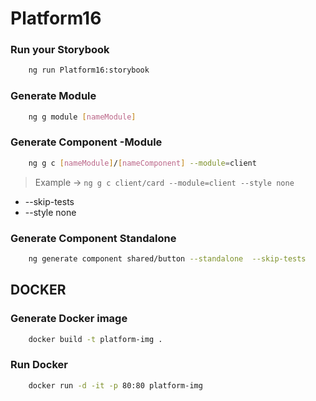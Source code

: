 # Platform16

### Run your Storybook
```sh
    ng run Platform16:storybook
```

### Generate Module
```sh
    ng g module [nameModule]
```

### Generate Component -Module
```sh
    ng g c [nameModule]/[nameComponent] --module=client 
```
>Example -> `ng g c client/card --module=client --style none`
* --skip-tests
* --style none

### Generate Component Standalone
```sh
    ng generate component shared/button --standalone  --skip-tests 
```
 
## DOCKER 

### Generate Docker image
```sh
    docker build -t platform-img .
```
### Run Docker 
```sh
    docker run -d -it -p 80:80 platform-img
```